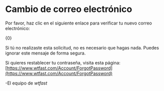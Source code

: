 # Cambio de correo electrónico

Por favor, haz clic en el siguiente enlace para verificar tu nuevo correo electrónico:

{0}

Si tú no realizaste esta solicitud, no es necesario que hagas nada. Puedes ignorar este mensaje de forma segura.

Si quieres restablecer tu contraseña, visita esta página: [https://www.wtfast.com/Account/ForgotPassword](https://www.wtfast.com/Account/ForgotPassword)

-El equipo de *wtfast*
